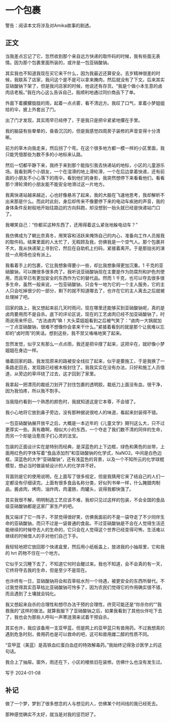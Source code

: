 # 一个包裹

警告：阅读本文将涉及对Amika故事的剧透。

## 正文
当我差点忘记了它，忽然收到那个来自远方快递的取件码的时候，我有些面无表情。因为那个包裹里面所装的，或许是一包亚硝酸钠。

其实我也不知道我现在买它来干什么，因为我最近还算安全。去岁精神很差的时候，我联系了店家，我问这个是不是可以拿来腌肉，然后就没有了下文。后来其实亚硝酸钠下架了，但是我问店家的时候，他说还有存货。“我是个做小本生意的卤肉店老板。”我在内心这么告诉自己，我顺利地通过同价商品下了单。

外面下着朦朦胧胧的雨，起着一点点雾，看不清远方。我叹了口气，拿着小梦姐姐给的伞，披上外套出了门。

出了门才发现，其实雨早已经停了，于是我只是把伞紧紧地攥在手里。

我的脑袋有些晕晕的，昏昏沉沉的，但是我感觉四周房子装修的声音变得十分清晰。

前方的草木向我走来，然后拐了个弯。在这个很多地方都一模一样的小区里面，我只能凭借那些为数不多的小地标来认路。

然后一切都平静下来，我终于来到那个能指引我去快递站的地标，小区的儿童游乐场。我看到两个小朋友，一个在湿滑的地上滑轮滑，一个在后边拿着快递，还有前面的小朋友不小心落下的雨伞。看到他们的身影，我突然想停下来看看他们，看看那个滑轮滑的小朋友能不能安全地滑过这一片地方。

我离快递站越来越近，心也好像悬吊了起来，我的大脑在飞速地思考，我却解析不出来那是什么。而此时此刻，身后却传来不像要停下来的电动车疾驰的声音，我的身体条件反射般地开始往路边的方向斜跑，却没想到一抬头就已经是快递站门口了。

我嘲笑自己：“你都买这种东西了，还用得着这么紧张地躲电动车？”

我仿佛成为了朝比奈真冬，用笑容和活跃来掩饰自己的内心，准备向工作人员报我的取件码。结果里面的人太忙了，无暇顾及我，仿佛我是一个空气人。那个包裹并不大，我从快递架上寻到它，然后在自助机上扫码，紧接着离开。于是那拙劣的演技一点用场也没有派上。

我看着手上的包裹，它比我想象得要小一些，却比我想象得更加沉重。1 千克的亚硝酸钠，可以腌很多很多肉了。我听说亚硝酸钠现在主要是作为防腐剂和护色剂使用，而且早已有更加安全的东西作为它的替代品。然而 1 千克，也可以夺去很多很多生命，虽然一般来说，一包亚硝酸钠，只会专一地为它的一个主人服务，它的主人只会吃掉很少的一部分，剩下的就不知道哪去了，也许在它的主人离去之后就被处理掉了吧。

回家的路上，我又想起来前几天时雨问，现在哪里还能够买到亚硝酸钠呢，真的是卤肉要用而不是自杀。底下的评论区说，现在的工艺卤肉已经不加亚硝酸钠了，时雨说用来怀旧，“古法卤肉”嘛！大头菜姐姐看到之后被气笑了：“卤肉一大锅就加一丁点亚硝酸钠，很难不想像你会拿来干什么。”紧接着看到的就是那个让我难以忘却的“卤时雨”的笑话。想到这些，我不禁又咯咯地笑了起来。

忽然发觉，似乎又有那么一点点雨，我还是把伞撑了起来，这把伞在，就好像小梦姐姐在身边一样。

循着回家的路，我发现原来的路被安全线拉了起来，似乎是要施工，于是我换了一条路走回去，发现路已经被木板封住了。我我实实在没有办法，只好和施工人员借道，从旁边的草坪绕了过去，这才回到了家里。

我拿起一把漂亮的裁纸刀划开了封住包裹的透明胶。裁纸刀上面没有血，很干净，因为我怕疼，所以我不割手。

当我隐约看到一个熟悉的颜色时，我就知道这是它本尊，不会错了。

我小心地将它放到鼻子旁边，没有那种据说很呛人的味道，看起来封装得不错。

一包亚硝酸钠展开放平之后，大概是一本近年的《儿童文学》期刊这么大，只不过更厚实一些。真有趣啊，相似大小的东西，一个夺走了我们数不清的同伴的生命，而另一个却是治愈孩子们心灵的法宝。

包装的正面设计实在是特别而经典，是深蓝色的上下边框，绿色和黄色的丝带，上面用红色的字体写着“食品添加剂”和亚硝酸钠的化学式，NaNO2。中间是白色边框，深蓝色的大字“亚硝酸钠”，还有浅蓝色的背景，以及一个不知所云的化学球棍模型，想必当时做装帧设计的人的化学并不好。

背面则是它的使用说明，在上面写了很多规定，但是我猜用它来了结自己的人们一定都没有仔细读完。上面有很多食品名称分类，好似列书单一样，什么腌腊肉制品，酱卤肉，烤肉，油炸肉，肉灌肠，肉罐头，说得我都快饿了。

其实我很不解，明明制造工艺应该不难，我却只见过这样的包装，不会全国的食品级亚硝酸钠都是这家厂家生产的吧。

我又端详了它一阵子，不禁觉得很好笑，仿佛我面前的不是一袋夺走了不少同伴生命的亚硝酸钠，而只不过是一袋普通的食盐。不过亚硝酸钠是不会在人觉得生活还能继续的时候夺去人的生命的，它只会在人觉得这个世界已经变得可怖，生活难以继续的时候借人的手对他们自己下手。

我轻轻地把它放回那个快递盒里，然后用小纸板盖上，放进我的小抽屉里，它和我的 hrt 药物不住在一个地方。

它似乎又沉睡下去了，不知道它何时会醒过来。我也不知道，会不会真的有一天，它终将夺去我的生命，但是至少不是现在。

也许终有一日，亚硝酸钠将会和百草枯水剂一个待遇，被更安全的东西所替代。不过我觉得其实百草枯比亚硝酸钠可怜多了，因为农民们觉得它的作用确实很不错，而且遇到了土壤就会钝化。

我又想起来自杀的合理性和想尽办法干预的合理性，终究可能还是“你杀你的”“我救我的”这样的做法。就算我服下了亚硝酸钠之后，如果我看到了其他伙伴吃下去了，我也会为那些人呼叫一声寒涟漪来试着干预自杀。

其实也许，我应该备用一支亚甲蓝，但是网上的亚甲蓝只有兽用药。不过我想真的遇到危急时刻，兽用药也是可以救命的吧，这可和兽用雌二醇的性质不同。

“亚甲蓝（美蓝）是高铁血红蛋白血症的特效解毒药。”我始终记得急诊医学上的这句话。

我合上了抽屉。窗外，雨还在下，小区的楼依旧在装修。仿佛什么也没有发生过。

写于 2024-01-08

## 补记

做了一个梦，梦到了很多想念的人与想见的人，仿佛某个时间线的我已经死去。

那种感觉确实不太好，就当是对我的惩罚好了。